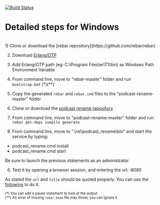 [![Build Status](https://travis-ci.org/ccrusius/podcast-rename.svg?branch=master)](https://travis-ci.org/ccrusius/podcast-rename)

Detailed steps for Windows
==========================
<br>
1) Clone or download the [rebar repository](https://github.com/rebar/rebar)

2) Download [Erlang/OTP](http://www.erlang.org/download.html)

3) Add Erlang/OTP path (eg: C:\Program Files\erl7.1\bin) as Windows Path Environment Variable

4) From command line, move to "rebar-master" folder and run `bootstrap.bat` (*)(**)

5) Copy the generated `rebar` and `rebar.cmd` files to the "podcast-rename-master" folder

5) Clone or download the [podcast rename repository](https://github.com/ccrusius/podcast-rename)

6) From command line, move to "podcast-rename-master" folder and run `rebar get-deps compile generate`

5) From command line, move to ".\rel\podcast_rename\bin" and start the service by typing:

* podcast_rename.cmd install
* podcast_rename.cmd start

Be sure to launch the previous statements as an administrator

6) Test it by  opening a browser session, and entering the url: <IP server address>:8080

As stated the `url` and `title` should be quoted properly. You can use the [following](http://www.w3schools.com/tags/ref_urlencode.asp) to do it.

<sub>(\*) You can add a pause statement to look at the output<br>
(\**) An error of missing `rebar.beam` file may throw, you can ignore it
</sub>
